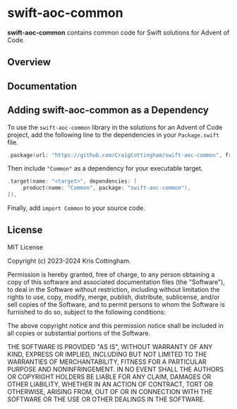 # swift-aoc-common

**swift-aoc-common** contains common code for Swift solutions for Advent of Code.

## Overview

## Documentation

## Adding swift-aoc-common as a Dependency

To use the `swift-aoc-common` library in the solutions for an Advent of Code project,
add the following line to the dependencies in your `Package.swift` file.

```swift
.package(url: "https://github.com/CraigCottingham/swift-aoc-common", from: "1.0.0"),
```

Then include `"Common"` as a dependency for your executable target.

```swift
.target(name: "<target>", dependencies: [
    .product(name: "Common", package: "swift-aoc-common"),
]),
```

Finally, add `import Common` to your source code.

## License

MIT License

Copyright (c) 2023-2024 Kris Cottingham.

Permission is hereby granted, free of charge, to any person obtaining a copy
of this software and associated documentation files (the "Software"), to deal
in the Software without restriction, including without limitation the rights
to use, copy, modify, merge, publish, distribute, sublicense, and/or sell
copies of the Software, and to permit persons to whom the Software is
furnished to do so, subject to the following conditions:

The above copyright notice and this permission notice shall be included in all
copies or substantial portions of the Software.

THE SOFTWARE IS PROVIDED "AS IS", WITHOUT WARRANTY OF ANY KIND, EXPRESS OR
IMPLIED, INCLUDING BUT NOT LIMITED TO THE WARRANTIES OF MERCHANTABILITY,
FITNESS FOR A PARTICULAR PURPOSE AND NONINFRINGEMENT. IN NO EVENT SHALL THE
AUTHORS OR COPYRIGHT HOLDERS BE LIABLE FOR ANY CLAIM, DAMAGES OR OTHER
LIABILITY, WHETHER IN AN ACTION OF CONTRACT, TORT OR OTHERWISE, ARISING FROM,
OUT OF OR IN CONNECTION WITH THE SOFTWARE OR THE USE OR OTHER DEALINGS IN THE
SOFTWARE.
